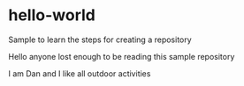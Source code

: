 # hello-world
Sample to learn the steps for creating a repository

Hello anyone lost enough to be reading this sample repository

I am Dan and I like all outdoor activities
